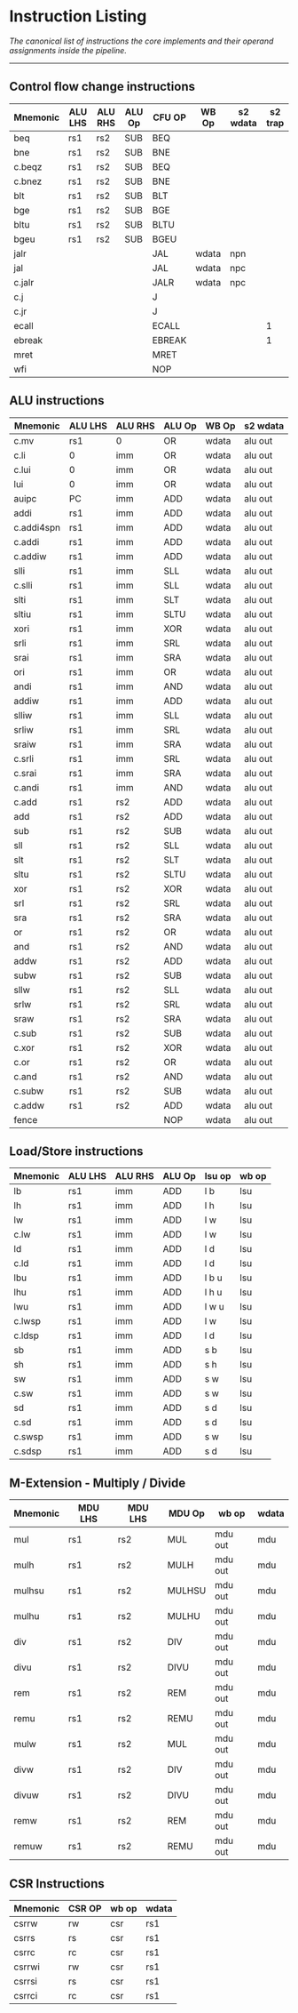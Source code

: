 
# Instruction Listing

*The canonical list of instructions the core implements and their
operand assignments inside the pipeline.*

---

## Control flow change instructions

Mnemonic  | ALU LHS | ALU RHS | ALU Op | CFU OP | WB Op | s2 wdata | s2 trap
----------|---------|---------|--------|--------|-------|----------|--------
beq       | rs1     | rs2     | SUB    | BEQ    |       |          |
bne       | rs1     | rs2     | SUB    | BNE    |       |          |
c.beqz    | rs1     | rs2     | SUB    | BEQ    |       |          |
c.bnez    | rs1     | rs2     | SUB    | BNE    |       |          |
blt       | rs1     | rs2     | SUB    | BLT    |       |          |
bge       | rs1     | rs2     | SUB    | BGE    |       |          |
bltu      | rs1     | rs2     | SUB    | BLTU   |       |          |
bgeu      | rs1     | rs2     | SUB    | BGEU   |       |          |
jalr      |         |         |        | JAL    | wdata | npn      |
jal       |         |         |        | JAL    | wdata | npc      |
c.jalr    |         |         |        | JALR   | wdata | npc      |
c.j       |         |         |        | J      |       |          |
c.jr      |         |         |        | J      |       |          |
ecall     |         |         |        | ECALL  |       |          | 1
ebreak    |         |         |        | EBREAK |       |          | 1
mret      |         |         |        | MRET   |       |          |
wfi       |         |         |        | NOP    |       |          |


## ALU instructions

Mnemonic  | ALU LHS | ALU RHS | ALU Op | WB Op | s2 wdata 
----------|---------|---------|--------|-------|----------
c.mv      | rs1     | 0       | OR     | wdata | alu out  
c.li      |   0     | imm     | OR     | wdata | alu out  
c.lui     |   0     | imm     | OR     | wdata | alu out  
lui       | 0       | imm     | OR     | wdata | alu out  
auipc     | PC      | imm     | ADD    | wdata | alu out  
addi      | rs1     | imm     | ADD    | wdata | alu out  
c.addi4spn| rs1     | imm     | ADD    | wdata | alu out  
c.addi    | rs1     | imm     | ADD    | wdata | alu out  
c.addiw   | rs1     | imm     | ADD    | wdata | alu out  
slli      | rs1     | imm     | SLL    | wdata | alu out  
c.slli    | rs1     | imm     | SLL    | wdata | alu out  
slti      | rs1     | imm     | SLT    | wdata | alu out  
sltiu     | rs1     | imm     | SLTU   | wdata | alu out  
xori      | rs1     | imm     | XOR    | wdata | alu out  
srli      | rs1     | imm     | SRL    | wdata | alu out  
srai      | rs1     | imm     | SRA    | wdata | alu out  
ori       | rs1     | imm     | OR     | wdata | alu out  
andi      | rs1     | imm     | AND    | wdata | alu out  
addiw     | rs1     | imm     | ADD    | wdata | alu out  
slliw     | rs1     | imm     | SLL    | wdata | alu out  
srliw     | rs1     | imm     | SRL    | wdata | alu out  
sraiw     | rs1     | imm     | SRA    | wdata | alu out  
c.srli    | rs1     | imm     | SRL    | wdata | alu out  
c.srai    | rs1     | imm     | SRA    | wdata | alu out  
c.andi    | rs1     | imm     | AND    | wdata | alu out  
c.add     | rs1     | rs2     | ADD    | wdata | alu out  
add       | rs1     | rs2     | ADD    | wdata | alu out  
sub       | rs1     | rs2     | SUB    | wdata | alu out  
sll       | rs1     | rs2     | SLL    | wdata | alu out  
slt       | rs1     | rs2     | SLT    | wdata | alu out  
sltu      | rs1     | rs2     | SLTU   | wdata | alu out  
xor       | rs1     | rs2     | XOR    | wdata | alu out  
srl       | rs1     | rs2     | SRL    | wdata | alu out  
sra       | rs1     | rs2     | SRA    | wdata | alu out  
or        | rs1     | rs2     | OR     | wdata | alu out  
and       | rs1     | rs2     | AND    | wdata | alu out  
addw      | rs1     | rs2     | ADD    | wdata | alu out  
subw      | rs1     | rs2     | SUB    | wdata | alu out  
sllw      | rs1     | rs2     | SLL    | wdata | alu out  
srlw      | rs1     | rs2     | SRL    | wdata | alu out  
sraw      | rs1     | rs2     | SRA    | wdata | alu out  
c.sub     | rs1     | rs2     | SUB    | wdata | alu out  
c.xor     | rs1     | rs2     | XOR    | wdata | alu out  
c.or      | rs1     | rs2     | OR     | wdata | alu out  
c.and     | rs1     | rs2     | AND    | wdata | alu out  
c.subw    | rs1     | rs2     | SUB    | wdata | alu out  
c.addw    | rs1     | rs2     | ADD    | wdata | alu out  
fence     |         |         | NOP    | wdata | alu out  


## Load/Store instructions

Mnemonic  | ALU LHS | ALU RHS | ALU Op | lsu op | wb op 
----------|---------|---------|--------|--------|-------
lb        | rs1     | imm     | ADD    | l b    | lsu   
lh        | rs1     | imm     | ADD    | l h    | lsu   
lw        | rs1     | imm     | ADD    | l w    | lsu   
c.lw      | rs1     | imm     | ADD    | l w    | lsu   
ld        | rs1     | imm     | ADD    | l d    | lsu   
c.ld      | rs1     | imm     | ADD    | l d    | lsu   
lbu       | rs1     | imm     | ADD    | l b u  | lsu   
lhu       | rs1     | imm     | ADD    | l h u  | lsu   
lwu       | rs1     | imm     | ADD    | l w u  | lsu   
c.lwsp    | rs1     | imm     | ADD    | l w    | lsu   
c.ldsp    | rs1     | imm     | ADD    | l d    | lsu   
sb        | rs1     | imm     | ADD    | s b    | lsu   
sh        | rs1     | imm     | ADD    | s h    | lsu   
sw        | rs1     | imm     | ADD    | s w    | lsu   
c.sw      | rs1     | imm     | ADD    | s w    | lsu   
sd        | rs1     | imm     | ADD    | s d    | lsu   
c.sd      | rs1     | imm     | ADD    | s d    | lsu   
c.swsp    | rs1     | imm     | ADD    | s w    | lsu   
c.sdsp    | rs1     | imm     | ADD    | s d    | lsu   

## M-Extension - Multiply / Divide

Mnemonic  | MDU LHS | MDU LHS | MDU Op | wb op   | wdata
----------|---------|---------|--------|---------|------
mul       | rs1     | rs2     | MUL    | mdu out | mdu  
mulh      | rs1     | rs2     | MULH   | mdu out | mdu  
mulhsu    | rs1     | rs2     | MULHSU | mdu out | mdu  
mulhu     | rs1     | rs2     | MULHU  | mdu out | mdu  
div       | rs1     | rs2     | DIV    | mdu out | mdu  
divu      | rs1     | rs2     | DIVU   | mdu out | mdu  
rem       | rs1     | rs2     | REM    | mdu out | mdu  
remu      | rs1     | rs2     | REMU   | mdu out | mdu  
mulw      | rs1     | rs2     | MUL    | mdu out | mdu  
divw      | rs1     | rs2     | DIV    | mdu out | mdu  
divuw     | rs1     | rs2     | DIVU   | mdu out | mdu  
remw      | rs1     | rs2     | REM    | mdu out | mdu  
remuw     | rs1     | rs2     | REMU   | mdu out | mdu  

## CSR Instructions

Mnemonic  | CSR OP | wb op | wdata
----------|--------|-------|-----------
csrrw     | rw     | csr   | rs1
csrrs     | rs     | csr   | rs1
csrrc     | rc     | csr   | rs1
csrrwi    | rw     | csr   | rs1
csrrsi    | rs     | csr   | rs1
csrrci    | rc     | csr   | rs1

